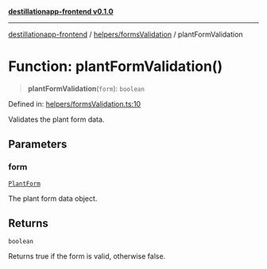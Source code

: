[**destillationapp-frontend v0.1.0**](../../../README.md)

***

[destillationapp-frontend](../../../modules.md) / [helpers/formsValidation](../README.md) / plantFormValidation

# Function: plantFormValidation()

> **plantFormValidation**(`form`): `boolean`

Defined in: [helpers/formsValidation.ts:10](https://github.com/DestillApp/main/blob/be94b1d93681946bd573e84cd8381ba32cee62b9/frontend/src/helpers/formsValidation.ts#L10)

Validates the plant form data.

## Parameters

### form

[`PlantForm`](../../../types/forms/plantForm/interfaces/PlantForm.md)

The plant form data object.

## Returns

`boolean`

Returns true if the form is valid, otherwise false.
